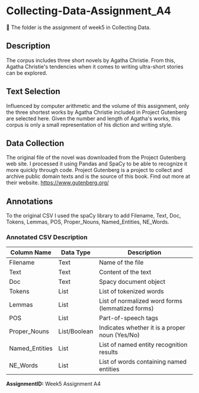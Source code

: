 ﻿# Collecting-Data-Assignment_A4
📁 The folder is the assignment of week5 in Collecting Data.

## Description
The corpus includes three short novels by Agatha Christie. From this, Agatha Christie's tendencies when it comes to writing ultra-short stories can be explored.

## Text Selection
Influenced by computer arithmetic and the volume of this assignment, only the three shortest works by Agatha Christie included in Project Gutenberg are selected here. Given the number and length of Agatha's works, this corpus is only a small representation of his diction and writing style.

## Data Collection
The original file of the novel was downloaded from the Project Gutenberg web site. I processed it using Pandas and SpaCy to be able to recognize it more quickly through code.
Project Gutenberg is a project to collect and archive public domain texts and is the source of this book. Find out more at their website. https://www.gutenberg.org/

## Annotations
To the original CSV I used the spaCy library to add Filename, Text, Doc, Tokens, Lemmas, POS, Proper_Nouns, Named_Entities, NE_Words.
### Annotated CSV Description
| Column Name     | Data Type     | Description                                      |
| --------------- | ------------- | ------------------------------------------------ |
| Filename        | Text          | Name of the file                                 |
| Text            | Text          | Content of the text                               |
| Doc             | Text          | Spacy document object                            |
| Tokens          | List          | List of tokenized words                           |
| Lemmas          | List          | List of normalized word forms (lemmatized forms)  |
| POS             | List          | Part-of-speech tags                               |
| Proper_Nouns    | List/Boolean  | Indicates whether it is a proper noun (Yes/No)    |
| Named_Entities  | List          | List of named entity recognition results          |
| NE_Words        | List          | List of words containing named entities           |



**AssignmentID:** Week5 Assignment A4


